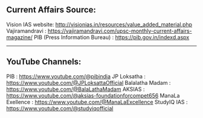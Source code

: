 Current Affairs Source:
-------------------------
Vision IAS website: http://visionias.in/resources/value_added_material.php 
Vajiramandravi : https://vajiramandravi.com/upsc-monthly-current-affairs-magazine/ 
PIB (Press Information Bureau) : https://pib.gov.in/indexd.aspx 

---------------------------------------------------------------------------------------
YouTube Channels:
-------------------
PIB : https://www.youtube.com/@pibindia 
JP Loksatha : https://www.youtube.com/@JPLoksattaOfficial 
Balalatha Madam  : https://www.youtube.com/@BalaLathaMadam 
AKSIAS : https://www.youtube.com/@aksias-foundationforcompet656 
ManaLa Exellence : https://www.youtube.com/@ManaLaExcellence 
StudyIQ IAS : https://www.youtube.com/@studyiqofficial